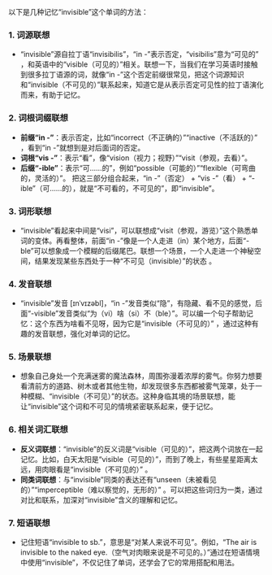 以下是几种记忆“invisible”这个单词的方法：

### 1. 词源联想
 - “invisible”源自拉丁语“invisibilis”，“in -”表示否定，“visibilis”意为“可见的” ，和英语中的“visible（可见的）”相关。联想一下，当我们在学习英语时接触到很多拉丁语源的词，就像“in -”这个否定前缀很常见，把这个词源知识和“invisible（不可见的）”联系起来，知道它是从表示否定可见性的拉丁语演化而来，有助于记忆。 

### 2. 词根词缀联想
 - **前缀“in -”**：表示否定，比如“incorrect（不正确的）”“inactive（不活跃的）” ，看到“in -”就想到是对后面词的否定。
 - **词根“vis -”**：表示“看”，像“vision（视力；视野）”“visit（参观，去看）”。
 - **后缀“-ible”**：表示“可……的”，例如“possible（可能的）”“flexible（可弯曲的，灵活的）”。
 把这三部分组合起来，“in -”（否定） + “vis -”（看） + “-ible”（可……的），就是“不可看的，不可见的”，即“invisible”。

### 3. 词形联想
 - “invisible”看起来中间是“visi”，可以联想成“visit（参观，游览）”这个熟悉单词的变体。再看整体，前面“in -”像是一个人走进（in）某个地方，后面“-ble”可以想象成一个模糊的后缀尾巴。联想一个场景，一个人走进一个神秘空间，结果发现某些东西处于一种“不可见（invisible）”的状态 。

### 4. 发音联想
 - “invisible”发音 [ɪnˈvɪzəbl]，“in -”发音类似“隐”，有隐藏、看不见的感觉，后面“-visible”发音类似“为（vi）啥（si）不（ble）”。可以编一个句子帮助记忆：这个东西为啥看不见呀，因为它是“invisible（不可见的）” ，通过这种有趣的发音联想，强化对单词的记忆。 

### 5. 场景联想
 - 想象自己身处一个充满迷雾的魔法森林，周围弥漫着浓厚的雾气。你努力想要看清前方的道路、树木或者其他生物，却发现很多东西都被雾气笼罩，处于一种模糊、“invisible（不可见）”的状态。这种身临其境的场景联想，能让“invisible”这个词和不可见的情境紧密联系起来，便于记忆。

### 6. 相关词汇联想
 - **反义词联想**：“invisible”的反义词是“visible（可见的）”，把这两个词放在一起记忆。比如，白天太阳是“visible（可见的）”，而到了晚上，有些星星距离太远，用肉眼看是“invisible（不可见的）” 。
 - **同类词联想**：与“invisible”同类的表达还有“unseen（未被看见的）”“imperceptible（难以察觉的，无形的）” 。可以把这些词归为一类，通过对比和联系，加深对“invisible”含义的理解和记忆。

### 7. 短语联想
 - 记住短语“invisible to sb.”，意思是“对某人来说不可见”。例如，“The air is invisible to the naked eye.（空气对肉眼来说是不可见的。）”通过在短语情境中使用“invisible”，不仅记住了单词，还学会了它的常用搭配和用法。 